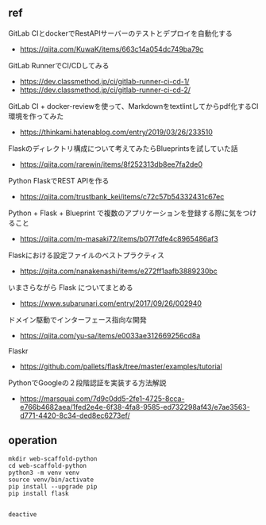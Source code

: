 
## ref

GitLab CIとdockerでRestAPIサーバーのテストとデプロイを自動化する
- https://qiita.com/KuwaK/items/663c14a054dc749ba79c

GitLab RunnerでCI/CDしてみる
- https://dev.classmethod.jp/ci/gitlab-runner-ci-cd-1/
- https://dev.classmethod.jp/ci/gitlab-runner-ci-cd-2/

GitLab CI + docker-reviewを使って、Markdownをtextlintしてからpdf化するCI環境を作ってみた
- https://thinkami.hatenablog.com/entry/2019/03/26/233510

Flaskのディレクトリ構成について考えてみたらBlueprintsを試していた話
- https://qiita.com/rarewin/items/8f252313db8ee7fa2de0

Python FlaskでREST APIを作る
- https://qiita.com/trustbank_kei/items/c72c57b54332431c67ec

Python + Flask + Blueprint で複数のアプリケーションを登録する際に気をつけること
- https://qiita.com/m-masaki72/items/b07f7dfe4c8965486af3

Flaskにおける設定ファイルのベストプラクティス
- https://qiita.com/nanakenashi/items/e272ff1aafb3889230bc

いまさらながら Flask についてまとめる
- https://www.subarunari.com/entry/2017/09/26/002940

ドメイン駆動でインターフェース指向な開発
- https://qiita.com/yu-sa/items/e0033ae312669256cd8a

Flaskr
- https://github.com/pallets/flask/tree/master/examples/tutorial

PythonでGoogleの２段階認証を実装する方法解説
- https://marsquai.com/7d9c0dd5-2fe1-4725-8cca-e766b4682aea/1fed2e4e-6f38-4fa8-9585-ed732298af43/e7ae3563-d771-4420-8c34-ded8ec6273ef/

## operation

```
mkdir web-scaffold-python
cd web-scaffold-python
python3 -m venv venv
source venv/bin/activate
pip install --upgrade pip
pip install flask


deactive
```
